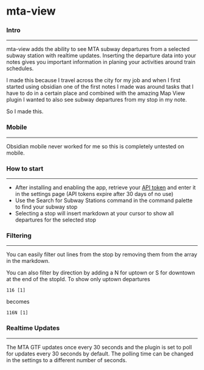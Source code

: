 # mta-view

### Intro

---

mta-view adds the ability to see MTA subway departures from a selected subway station with realtime updates. Inserting the departure data into your notes gives you important information in planing your activities around train schedules.

I made this because I travel across the city for my job and when I first started using obsidian one of the first notes I made was around tasks that I have to do in a certain place and combined with the amazing Map View plugin I wanted to also see subway departures from my stop in my note.

So I made this.

### Mobile

---

Obsidian mobile never worked for me so this is completely untested on mobile.

### How to start

---

-   After installing and enabling the app, retrieve your [API token](https://api.mta.info/#/AccessKey) and enter it in the settings page (API tokens expire after 30 days of no use)
-   Use the Search for Subway Stations command in the command palette to find your subway stop
-   Selecting a stop will insert markdown at your cursor to show all departures for the selected stop

### Filtering

---

You can easily filter out lines from the stop by removing them from the array in the markdown.

You can also filter by direction by adding a N for uptown or S for downtown at the end of the stopId. To show only uptown departures

```subway
116 [1]
```

becomes

```subway
116N [1]
```

### Realtime Updates

---

The MTA GTF updates once every 30 seconds and the plugin is set to poll for updates every 30 seconds by default. The polling time can be changed in the settings to a different number of seconds.
